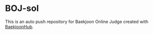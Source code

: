 # BOJ-sol
This is an auto push repository for Baekjoon Online Judge created with [BaekjoonHub](https://github.com/BaekjoonHub/BaekjoonHub).
